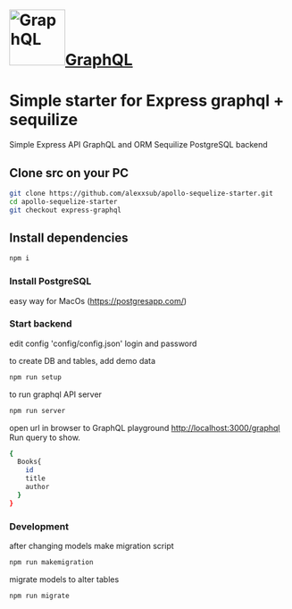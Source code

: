# <a href='https://graphql.org//'><img src='https://graphql.org/img/logo.svg' height='100' alt='GraphQL'>GraphQL</a>

# Simple starter for Express graphql + sequilize 

Simple  Express API GraphQL and ORM Sequilize PostgreSQL backend

## Clone src on your PC
```bash
git clone https://github.com/alexxsub/apollo-sequelize-starter.git
cd apollo-sequelize-starter
git checkout express-graphql
```
## Install dependencies
```bash
npm i
```
### Install PostgreSQL

easy way for MacOs (https://postgresapp.com/)  


### Start backend 
edit config 'config/config.json'  login and password

to create DB and tables, add demo data
```bash
npm run setup
```
to run graphql API server
```bash
npm run server
```

open url in browser to GraphQL playground [http://localhost:3000/graphql](http://localhost:3000/graphql)
<br>
Run query to show.
```bash
{
  Books{
    id
    title
    author
  }
}
```

### Development

after changing models make migration script
```bash
npm run makemigration
```

migrate models to alter tables
```bash
npm run migrate
```
